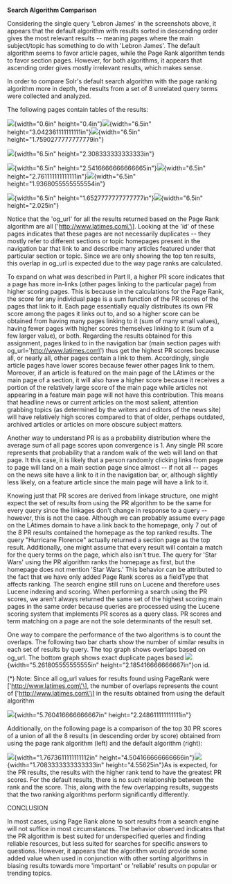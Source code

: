 **Search Algorithm Comparison**

Considering the single query \'Lebron James\' in the screenshots above,
it appears that the default algorithm with results sorted in descending
order gives the most relevant results -- meaning pages where the main
subject/topic has something to do with \'Lebron James\'. The default
algorithm seems to favor article pages, while the Page Rank algorithm
tends to favor section pages. However, for both algorithms, it appears
that ascending order gives mostly irrelevant results, which makes sense.

In order to compare Solr\'s default search algorithm with the page
ranking algorithm more in depth, the results from a set of 8 unrelated
query terms were collected and analyzed.

The following pages contain tables of the results:

![](/Volumes/WDMyPasspor/kaixiwang_iMac_migration-from-MBP/localUSC/CSCI572/Homework/HW4/search-algorithm-comparison/media/image1.png){width="0.6in"
height="0.4in"}![](/Volumes/WDMyPasspor/kaixiwang_iMac_migration-from-MBP/localUSC/CSCI572/Homework/HW4/search-algorithm-comparison/media/image2.png){width="6.5in"
height="3.042361111111111in"}![](/Volumes/WDMyPasspor/kaixiwang_iMac_migration-from-MBP/localUSC/CSCI572/Homework/HW4/search-algorithm-comparison/media/image3.png){width="6.5in"
height="1.7590277777777779in"}

![](/Volumes/WDMyPasspor/kaixiwang_iMac_migration-from-MBP/localUSC/CSCI572/Homework/HW4/search-algorithm-comparison/media/image4.png){width="6.5in"
height="2.308333333333333in"}

![](/Volumes/WDMyPasspor/kaixiwang_iMac_migration-from-MBP/localUSC/CSCI572/Homework/HW4/search-algorithm-comparison/media/image5.png){width="6.5in"
height="2.5416666666666665in"}![](/Volumes/WDMyPasspor/kaixiwang_iMac_migration-from-MBP/localUSC/CSCI572/Homework/HW4/search-algorithm-comparison/media/image6.png){width="6.5in"
height="2.761111111111111in"}![](/Volumes/WDMyPasspor/kaixiwang_iMac_migration-from-MBP/localUSC/CSCI572/Homework/HW4/search-algorithm-comparison/media/image7.png){width="6.5in"
height="1.9368055555555554in"}

![](/Volumes/WDMyPasspor/kaixiwang_iMac_migration-from-MBP/localUSC/CSCI572/Homework/HW4/search-algorithm-comparison/media/image10.png){width="6.5in"
height="1.6527777777777777in"}![](/Volumes/WDMyPasspor/kaixiwang_iMac_migration-from-MBP/localUSC/CSCI572/Homework/HW4/search-algorithm-comparison/media/image12.png){width="6.5in"
height="2.025in"}

Notice that the \'og\_url\' for all the results returned based on the
Page Rank algorithm are all \[\'http://www.latimes.com\'\]. Looking at
the \'id\' of these pages indicates that these pages are not necessarily
duplicates -- they mostly refer to different sections or topic homepages
present in the navigation bar that link to and describe many articles
featured under that particular section or topic. Since we are only
showing the top ten results, this overlap in og\_url is expected due to
the way page ranks are calculated.

To expand on what was described in Part II, a higher PR score indicates
that a page has more in-links (other pages linking to the particular
page) from higher scoring pages. This is because in the calculations for
the Page Rank, the score for any individual page is a sum function of
the PR scores of the pages that link to it. Each page essentially
equally distributes its own PR score among the pages it links out to,
and so a higher score can be obtained from having many pages linking to
it (sum of many small values), having fewer pages with higher scores
themselves linking to it (sum of a few larger value), or both. Regarding
the results obtained for this assignment, pages linked to in the
navigation bar (main section pages with
og\_url=\'http://www.latimes.com\') thus get the highest PR scores
because all, or nearly all, other pages contain a link to them.
Accordingly, single article pages have lower scores because fewer other
pages link to them. Moreover, if an article is featured on the main page
of the LAtimes or the main page of a section, it will also have a higher
score because it receives a portion of the relatively large score of the
main page while articles not appearing in a feature main page will not
have this contribution. This means that headline news or current
articles on the most salient, attention grabbing topics (as determined
by the writers and editors of the news site) will have relatively high
scores compared to that of older, perhaps outdated, archived articles or
articles on more obscure subject matters.

Another way to understand PR is as a probability distribution where the
average sum of all page scores upon convergence is 1. Any single PR
score represents that probability that a random walk of the web will
land on that page. It this case, it is likely that a person randomly
clicking links from page to page will land on a main section page since
almost -- if not all -- pages on the news site have a link to it in the
navigation bar, or, although slightly less likely, on a feature article
since the main page will have a link to it.

Knowing just that PR scores are derived from linkage structure, one
might expect the set of results from using the PR algorithm to be the
same for every query since the linkages don\'t change in response to a
query -- however, this is not the case. Although we can probably assume
every page on the LAtimes domain to have a link back to the homepage,
only 7 out of the 8 PR results contained the homepage as the top ranked
results. The query \"Hurricane Florence\" actually returned a section
page as the top result. Additionally, one might assume that every result
will contain a match for the query terms on the page, which also isn\'t
true. The query for \'Star Wars\' using the PR algorithm ranks the
homepage as first, but the homepage does not mention \'Star Wars.\' This
behavior can be attributed to the fact that we have only added Page Rank
scores as a fieldType that affects ranking. The search engine still runs
on Lucene and therefore uses Lucene indexing and scoring. When
performing a search using the PR scores, we aren\'t always returned the
same set of the highest scoring main pages in the same order because
queries are processed using the Lucene scoring system that implements PR
scores as a query class. PR scores and term matching on a page are not
the sole determinants of the result set.

One way to compare the performance of the two algorithms is to count the
overlaps. The following two bar charts show the number of similar
results in each set of results by query. The top graph shows overlaps
based on og\_url. The bottom graph shows exact duplicate pages based
![](/Volumes/WDMyPasspor/kaixiwang_iMac_migration-from-MBP/localUSC/CSCI572/Homework/HW4/search-algorithm-comparison/media/image13.png){width="5.261805555555555in"
height="2.185416666666667in"}on id.

(\*) Note: Since all og\_url values for results found using PageRank
were \[\'http://www.latimes.com\'\], the number of overlaps represents
the count of \[\'http://www.latimes.com\'\] in the results obtained from
using the default algorithm

![](/Volumes/WDMyPasspor/kaixiwang_iMac_migration-from-MBP/localUSC/CSCI572/Homework/HW4/search-algorithm-comparison/media/image14.tiff){width="5.760416666666667in"
height="2.248611111111111in"}

Additionally, on the following page is a comparison of the top 30 PR
scores of a union of all the 8 results (in descending order by score)
obtained from using the page rank algorithm (left) and the default
algorithm (right):

![](/Volumes/WDMyPasspor/kaixiwang_iMac_migration-from-MBP/localUSC/CSCI572/Homework/HW4/search-algorithm-comparison/media/image15.png){width="1.7673611111111112in"
height="4.504166666666666in"}![](/Volumes/WDMyPasspor/kaixiwang_iMac_migration-from-MBP/localUSC/CSCI572/Homework/HW4/search-algorithm-comparison/media/image16.png){width="1.7083333333333333in"
height="4.55625in"}As is expected, for the PR results, the results with
the higher rank tend to have the greatest PR scores. For the default
results, there is no such relationship between the rank and the score.
This, along with the few overlapping results, suggests that the two
ranking algorithms perform significantly differently.

CONCLUSION

In most cases, using Page Rank alone to sort results from a search
engine will not suffice in most circumstances. The behavior observed
indicates that the PR algorithm is best suited for underspecified
queries and finding reliable resources, but less suited for searches for
specific answers to questions. However, it appears that the algorithm
would provide some added value when used in conjunction with other
sorting algorithms in biasing results towards more \'important\' or
\'reliable\' results on popular or trending topics.
